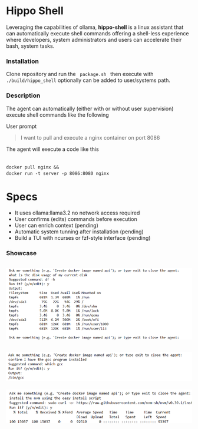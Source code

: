 # Hippo Shell
Leveraging the capabilities of ollama, <b>hippo-shell</b> is a
linux assistant that can automatically execute shell commands offering a
shell-less experience where developers, system administrators and users can
accelerate their bash, system tasks.


### Installation

Clone repository and run the
<code>
package.sh
</code>
then execute with <code>./build/hippo_shell</code> optionally can be added to user/systems path.


### Description

The agent can automatically (either with or without user supervision) execute shell commands like the following

User prompt

>I want to pull and execute a nginx container on port 8086


The agent will execute a code like this

<code>
docker pull nginx && 
docker run -t server -p 8086:8080 nginx
</code>

# Specs

- It uses ollama:llama3.2 no network access required
- User confirms (edits) commands before execution
- User can enrich context (pending)
- Automatic system tunning after installation (pending)
- Build a TUI with ncurses or fzf-style interface (pending)

### Showcase
![alt text](diskusage.png "Title")
---
![alt text](gcc.png "Title")
---
![alt text](nvm.png "Title")
